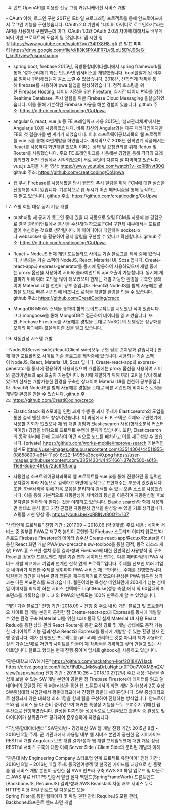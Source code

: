 4. 밴드 OpenAPI를 이용한 신규 그룹 커뮤니케이션 서비스 개발

- OAuth 이해, 로그인 구현
2017년 모바일 프로그래밍 프로젝트를 통해 안드로이드에서 로그인 기능을 구현했습니다. OAuth 2.0 기반의 "네이버 아이디로 로그인하기"라는 API를 사용해서 구현했는데 이때, OAuth 1.0와 OAuth 2.0의 차이에 대해서도 배우게 되어 이번 프로젝트에 도움이 될 것입니다.
앱 시현 영상 https://www.youtube.com/watch?v=734RX8H8-gA
앱 발표 피피티 https://drive.google.com/file/d/1i3K5PXAIFR7Lv6LpU5DVJ96eG-t_kn3t/view?usp=sharing

- spring boot, firebase
2015년, 국방통합데이터센터에서 spring framework를 통해 ’성과관리체계’라는 인트라넷 웹서비스를 개발했습니다. boot를알게 된 이후로 얼마나 편리해졌는지 몸소 느낄 수 있었습니다. 2018년, 산학연계 작품을 통해 firebase를 사용하여 pwa 웹앱을 완성하였습니다. 정적 호스팅을 위한 Firebase Hosting, 데이터 저장을 위한 Firestore, 실시간 데이터 변화를 위한 Realtime Database, 푸시 알림을 위한 Firebase Cloud Messaging 을실습하였습니다. 이를 통해 기본적인 Firebase 사용을 해본 경험이 있습니다.
github 주소: https://github.com/creaticoding/CoUpwa

- angular 6, react, vue.js 등 FE 프레임워크 사용
2015년, ‘성과관리체계’에서는 Angularjs 1.0을 사용하였습니다. 비록 최신의 Angular와는 다른 패러다임이지만 FE의 첫 걸음마를 뗀 계기가 되었습니다. 이후 소프트웨어공학과목의 웹 프로젝트를 vue.js를 통해 화면개발을 하였습니다. 마지막으로 2018년 산학연계 작품에서는 React를 사용하여 화면개발 했으며 이때는 상태 및 요청관리를 위해 Redux 및 Router를 사용했습니다. 주요 FE 프레임워크를 사용해본 경험을 통해 각각의 프레임워크가 어떤 관점에서 시작되었으며 서로 무엇이 다른지 잘 파악하고 있습니다.
vue.js 쇼핑몰 시현 영상: https://www.youtube.com/watch?v=xoRRINvt80Q
github 주소: https://github.com/creaticoding/CoUpwa

- 웹 푸시
Firebase를 사용해봤을 당시 웹앱의 푸시 알림을 위해 FCM에 대한 실습을 진행해본 적이 있습니다. 기본적으로 웹 푸시가 어떤 메커니즘을 통해 동작하는지 알고 있습니다.
github 주소: https://github.com/creaticoding/CoUpwa



17. 쇼핑 회원 대상 공지 기능 개발

- push처럼 새 공지가 로그인 중에 있을 때 자동으로 알림
FCM을 사용해 본 경험으로 결국 클라이언트에서 통신을 수신해야 하므로 FCM 구현체 내부에서는 포트를 열어 수신하는 것으로 생각됩니다. 이 아이디어에 착안하여 socket.io 나 websocket 을 활용하여 공지 알림을 구현할 수 있다고 확신합니다.
github 주소: https://github.com/creaticoding/CoUpwa

- React + NodeJS
현재 개인 포트폴리오 사이트 기술 블로그를 제작 중에 있습니다. 사용되는 기술 스펙이 NodeJS, React, Material UI, Scss 입니다. Create-react-app과 express-generator를 동시에 활용하여 사용하였으며 개발 중에는 proxy 옵션을 사용하여 서버와 클라이언트의 api 호출이 가능합니다. 동시에 개발하기 위해 여러 고민을 많이 해보았으며 현재는 개발 가능한 환경을 구축한 상태이며 Material UI를 천천히 공부 중입니다. React와 NodeJS를 함께 사용해본 경험을 토대로 빠른 시간안에 비즈니스 로직을 개발할 환경을 만들 수 있습니다.
github 주소: https://github.com/CreatiCoding/creco

- MongoDB
MEAN 스택을 통하여 함께 토이프로젝트를 시도했던 적이 있습니다. 그때 mongoose를 통해 MongoDB로 접근하여 데이터를 읽고 썼습니다. 또한, Firebase Firestore를 사용해본 경험을 토대로 NoSQL의 모델링은 정규화를 오히려 파괴해야 효율적이란 것을 알고 있습니다.



19. 자동완성 시스템 개발

- NodeJS(Server side)/React(Client side)모두 구현 필요
[2지망과 같습니다.]
현재 개인 포트폴리오 사이트 기술 블로그를 제작중에 있습니다. 사용되는 기술 스펙이 NodeJS, React, Material UI, Scss 입니다. Create-react-app과 express-generator를 동시에 활용하여 사용하였으며 개발중에는 proxy 옵션을 사용하여 서버와 클라이언트의 api 호출이 가능합니다. 동시에 개발하기 위해 여러 고민을 많이 해보았으며 현재는 개발가능한 환경을 구축한 상태이며 Material UI를 천천히 공부중입니다. React와 NodeJS를 함께 사용해본 경험을 토대로 빠른 시간안에 비지니스 로직을 개발할 환경을 만들 수 있습니다.
github 주소: https://github.com/CreatiCoding/creco

- Elastic Stack
웍스모바일 인턴 과제 수행 중 과제 주제가 Elasticsearch의 도입을 통한 검색 엔진 속도 향상이었습니다. 이 과정에서 ELK 스택은 주제와 무관했기에 사용할 기회가 없었으나 제 웹 개발 경험과 Elasticsearch 사용(형태소분석 커스터마이징) 경험을 바탕으로 프로젝트 수행에 문제가 없습니다. 또한, Elasticsearch 의 동작 원리에 관해 공부하여 어떤 식으로 노드를 배치하고 이를 재구성할 수 있습니다.
[private] https://github.com/works-mobile/improve-search
기본적인 설계도
https://user-images.githubusercontent.com/33514304/44511955-08858800-a6f4-11e8-8c22-14955a3bce40.png
https://user-images.githubusercontent.com/33514304/44511661-37e7c500-a6f3-11e8-8dbe-490b72dc9f9f.png

- 자동완성
소프트웨어공학과목의 웹 프로젝트를 vue.js를 통해 진행하던 중 입력한 문자열에 따라 자동으로 검색하고 화면에 동적으로 표현해주는 부분이 있었습니다. 또한, 한글검색을 위해 자음 모음을 분리하여 검색할 수 있는 오픈 소스를 사용했습니다. 이를 통해 기본적으로 자동완성이 서버와의 통신을 이용하여 자동완성될 후보 문자열을 받아와야 한다는 것을 이해하고 있습니다. Elastic search와 함께 사용하면 형태소 분석 결과 가장 근접한 자동완성 검색을 완성할 수 있을 거로 생각합니다.
쇼핑몰 시현 영상 중: https://youtu.be/xoRRINvt80Q?t=107




"산학연계 프로젝트" 
진행 기간 : 2017.09 ~ 2018.06 (약 9개월) 
주요 내용 : 네이버 서비스 중 일부를 PWA로 재구축
본인이 공헌한 점
	Firebase 스토리지 이미지 업로드/다운로드
	Firebase Firestore의 데이터 송수신
	Create-react-app/Redux/Router을 이용한 React 화면 개발
	PWA(sw-precache sw-toolbox를 통한 정적, 동적 리소스 캐싱)
	PWA 홈 스크린 설치 등등
결과/성과
	Firebase에 대한 전반적인 사용방식 및 구조
	React를 활용한 프론트엔드 개발
	기존 웹과 네이티브 앱과는 다른 패러다임의 PWA 서비스 개발 
학교에서 기업과 연계한 산학 연계 프로젝트입니다. 주제를 선보인 여러 기업 중 네이버가 제안한 주제를 쟁취하여 PWA 서비스 재구축이라는 주제를 진행했습니다. 팀원들과 의견을 나눠본 결과 웹툰을 재구축하기로 하였으며 완성된 PWA 웹툰은 생각과는 다른 퍼포먼스를 드러냈습니다. 웹툰이라는 특성상 메인화면에 200개가 넘는 섬네일 이미지를 띄워야 하는 서비스 선택에도 LightHouse(성능 측정)에서 약 60점대의 퍼포먼스를 기록했습니다. 그 외 PWA의 만족도는 100% 만족하게 할 수 있었습니다.

“개인 기술 블로그”
진행 기간: 2018.09 ~ 진행 중
주요 내용: 개인 블로그 및 포트폴리오 사이트 웹 개발
본인이 공헌한 점
	Create-react-app과 Express를 동시에 개발할 수 있는 환경 구축
	Material UI를 위한 scss 동작 및 실제 Material UI 사용
	React Redux를 통한 상태 관리
	React Router를 통한 요청 경로 및 개발 상태에도 동작 가능한 리다이렉트 기능
결과/성과
	React와 Express를 동시에 개발할 수 있는 환경
	현재 진행 중입니다.
제가 진행했던 프로젝트를 github에 관리하는 것뿐 아니라 제가 사용하고 싶은 기술(스택)로 저만의 사이트를 만들어 제 작품들을 기록하고 싶어 만들고 있는 사이트입니다. 블로그 형태는 현재 진행 중이며 임시로 gitbook을 사용하고 있습니다.


“광운대학교 KW해커톤”
https://github.com/hackathon-kor/2018KWHack
https://drive.google.com/file/d/1FdDv_Mk6yqDrLuNghLn0POq7V0XMBnQX/view?usp=sharing
진행 기간 : 2018.10.26 ~ 2018.10.27(2일)
주요 내용: 겨울을 즐겁게 보낼 수 있는 SW 개발
본인이 공헌한 점
	Firebase Firestore에 데이터를 읽고 쓸 데이터의 모델링
	FE 와 퍼블리싱을 통한 웹 프론트에서의 화면 개발
결과/성과
	2등 수상
SW중심대학 사업단에서 광운대학교에서 진행한 광운대 해커톤입니다. SW 중심대학으로 선정되지 않은 대학생 최소 1명을 함께 팀을 구성하여 진행하는 방식입니다. 안드로이드와 웹 서비스 둘 다 준비 중이었으며 해커톤 특성상 기능을 모두 보여주기 위해선 웹 우선으로 진행하였습니다. 완성된 디자인을 성공적으로 보여주었고 출품작 중 완성도 및 아이디어가 상위권으로 평가되어 준우승하게 되었습니다.



“국방통합데이터센터” SW관리병 - 경영혁신 SW 웹 개발
진행 기간: 2015년 8월 ~ 2016년 2월
주제: 군 기관내에서 사용될 내부 웹 서비스
본인이 공헌한 점
	서버사이드 RESTful 개발
	Angularjs 보조 개발
결과/성과
	웹 개발 프레임워크에 대한 개념 정립
	RESTful 서비스 구축에 대한 이해
	Server Side / Client Side의 분리된 개발의 이해


“광운대 My Engineering Company 스타트업 연계 프로젝트 유안마이”
진행 기간 : 2016년 8월 ~ 2016년 11월
주제: 중국인여행객 및 한국인 가이드를 대상으로 한 플랫폼 웹 서비스 개발
본인이 공헌한 점
	AWS 인프라 구축
	AWS S3 파일 업로드 및 다운로드 
	AWS 무료 HTTPS 인증서 발급 절차
	백엔드(SpringFrameWork)
	프론트엔드(BackboneJS, RequireJS)
결과/성과
	AWS Beanstalk 자동 배포 서비스
	무료 HTTPS 이용
	파일 업로드 및 다운로드 모듈	
	Spring Filter를 통한 웹페이지 및 파일 권한 관리
	RequireJS 모듈 관리, BackboneJS프론트 엔드 화면 개발
